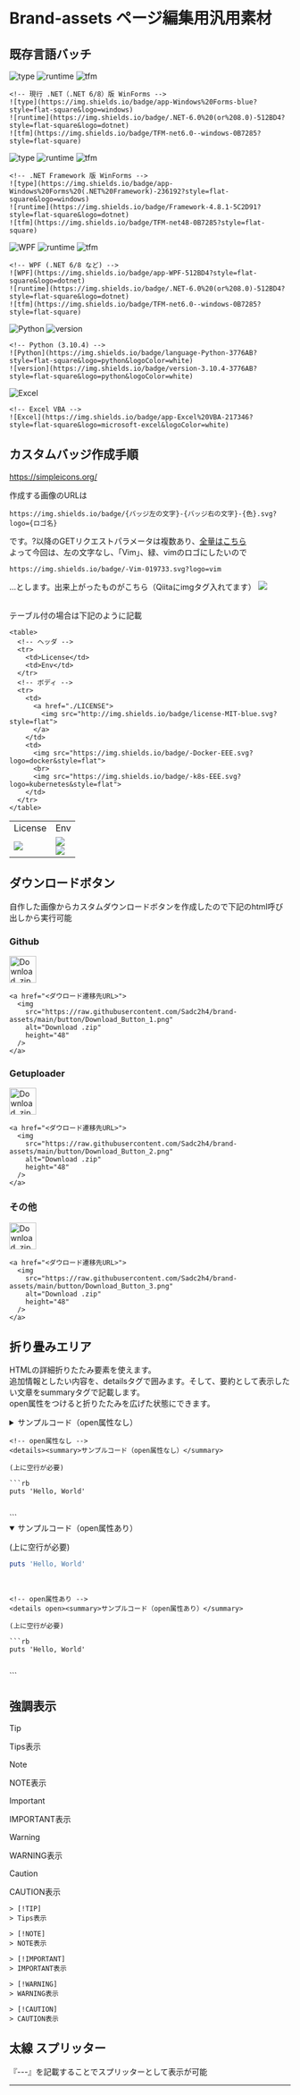 # Brand-assets ページ編集用汎用素材

## 既存言語バッチ
<!-- 現行 .NET（.NET 6/8）版 WinForms -->
![type](https://img.shields.io/badge/app-Windows%20Forms-blue?style=flat-square&logo=windows)
![runtime](https://img.shields.io/badge/.NET-6.0%20(or%208.0)-512BD4?style=flat-square&logo=dotnet)
![tfm](https://img.shields.io/badge/TFM-net6.0--windows-0B7285?style=flat-square)

```
<!-- 現行 .NET（.NET 6/8）版 WinForms -->
![type](https://img.shields.io/badge/app-Windows%20Forms-blue?style=flat-square&logo=windows)
![runtime](https://img.shields.io/badge/.NET-6.0%20(or%208.0)-512BD4?style=flat-square&logo=dotnet)
![tfm](https://img.shields.io/badge/TFM-net6.0--windows-0B7285?style=flat-square)
```

<!-- .NET Framework 版 WinForms -->
![type](https://img.shields.io/badge/app-Windows%20Forms%20(.NET%20Framework)-236192?style=flat-square&logo=windows)
![runtime](https://img.shields.io/badge/Framework-4.8.1-5C2D91?style=flat-square&logo=dotnet)
![tfm](https://img.shields.io/badge/TFM-net48-0B7285?style=flat-square)

```
<!-- .NET Framework 版 WinForms -->
![type](https://img.shields.io/badge/app-Windows%20Forms%20(.NET%20Framework)-236192?style=flat-square&logo=windows)
![runtime](https://img.shields.io/badge/Framework-4.8.1-5C2D91?style=flat-square&logo=dotnet)
![tfm](https://img.shields.io/badge/TFM-net48-0B7285?style=flat-square)
```

<!-- WPF (.NET 6/8 など) -->
![WPF](https://img.shields.io/badge/app-WPF-512BD4?style=flat-square&logo=dotnet)
![runtime](https://img.shields.io/badge/.NET-6.0%20(or%208.0)-512BD4?style=flat-square&logo=dotnet)
![tfm](https://img.shields.io/badge/TFM-net6.0--windows-0B7285?style=flat-square)

```
<!-- WPF (.NET 6/8 など) -->
![WPF](https://img.shields.io/badge/app-WPF-512BD4?style=flat-square&logo=dotnet)
![runtime](https://img.shields.io/badge/.NET-6.0%20(or%208.0)-512BD4?style=flat-square&logo=dotnet)
![tfm](https://img.shields.io/badge/TFM-net6.0--windows-0B7285?style=flat-square)
```

<!-- Python (3.10.4) -->
![Python](https://img.shields.io/badge/language-Python-3776AB?style=flat-square&logo=python&logoColor=white)
![version](https://img.shields.io/badge/version-3.10.4-3776AB?style=flat-square&logo=python&logoColor=white)

```
<!-- Python (3.10.4) -->
![Python](https://img.shields.io/badge/language-Python-3776AB?style=flat-square&logo=python&logoColor=white)
![version](https://img.shields.io/badge/version-3.10.4-3776AB?style=flat-square&logo=python&logoColor=white)
```

<!-- Excel VBA -->
![Excel](https://img.shields.io/badge/app-Excel%20VBA-217346?style=flat-square&logo=microsoft-excel&logoColor=white)

```
<!-- Excel VBA -->
![Excel](https://img.shields.io/badge/app-Excel%20VBA-217346?style=flat-square&logo=microsoft-excel&logoColor=white)
```

## カスタムバッジ作成手順
https://simpleicons.org/

作成する画像のURLは
```
https://img.shields.io/badge/{バッジ左の文字}-{バッジ右の文字}-{色}.svg?logo={ロゴ名}
```
です。?以降のGETリクエストパラメータは複数あり、[全量はこちら](https://shields.io/badges)  
よって今回は、左の文字なし、「Vim」、緑、vimのロゴにしたいので

```
https://img.shields.io/badge/-Vim-019733.svg?logo=vim
```

...とします。出来上がったものがこちら（Qiitaにimgタグ入れてます）
<img src="https://img.shields.io/badge/-cplusplus-019733.svg?logo=cplusplus&style=flat">

<br>
テーブル付の場合は下記のように記載
<br>

```
<table>
  <!-- ヘッダ -->
  <tr>
    <td>License</td>
    <td>Env</td>
  </tr>
  <!-- ボディ -->
  <tr>
    <td>
      <a href="./LICENSE">
        <img src="http://img.shields.io/badge/license-MIT-blue.svg?style=flat">
      </a>
    </td>
    <td>
      <img src="https://img.shields.io/badge/-Docker-EEE.svg?logo=docker&style=flat">
      <br>
      <img src="https://img.shields.io/badge/-k8s-EEE.svg?logo=kubernetes&style=flat">
    </td>
  </tr>
</table>
```
<table>
  <!-- ヘッダ -->
  <tr>
    <td>License</td>
    <td>Env</td>
  </tr>
  <!-- ボディ -->
  <tr>
    <td>
      <a href="./LICENSE">
        <img src="http://img.shields.io/badge/license-MIT-blue.svg?style=flat">
      </a>
    </td>
    <td>
      <img src="https://img.shields.io/badge/-Docker-EEE.svg?logo=docker&style=flat">
      <br>
      <img src="https://img.shields.io/badge/-k8s-EEE.svg?logo=kubernetes&style=flat">
    </td>
  </tr>
</table>

## ダウンロードボタン
自作した画像からカスタムダウンロードボタンを作成したので下記のhtml呼び出しから実行可能
### Github
<a href="<ダウロード遷移先URL>">
  <img
    src="https://raw.githubusercontent.com/Sadc2h4/brand-assets/main/button/Download_Button_1.png"
    alt="Download .zip"
    height="48"
  />
</a>

```
<a href="<ダウロード遷移先URL>">
  <img
    src="https://raw.githubusercontent.com/Sadc2h4/brand-assets/main/button/Download_Button_1.png"
    alt="Download .zip"
    height="48"
  />
</a>
```

### Getuploader
<a href="<ダウロード遷移先URL>">
  <img
    src="https://raw.githubusercontent.com/Sadc2h4/brand-assets/main/button/Download_Button_2.png"
    alt="Download .zip"
    height="48"
  />
</a>

```
<a href="<ダウロード遷移先URL>">
  <img
    src="https://raw.githubusercontent.com/Sadc2h4/brand-assets/main/button/Download_Button_2.png"
    alt="Download .zip"
    height="48"
  />
</a>
```

### その他
<a href="<ダウロード遷移先URL>">
  <img
    src="https://raw.githubusercontent.com/Sadc2h4/brand-assets/main/button/Download_Button_3.png"
    alt="Download .zip"
    height="48"
  />
</a>

```
<a href="<ダウロード遷移先URL>">
  <img
    src="https://raw.githubusercontent.com/Sadc2h4/brand-assets/main/button/Download_Button_3.png"
    alt="Download .zip"
    height="48"
  />
</a>
```

## 折り畳みエリア
HTMLの詳細折りたたみ要素を使えます。  
追加情報としたい内容を、detailsタグで囲みます。そして、要約として表示したい文章をsummaryタグで記載します。  
open属性をつけると折りたたみを広げた状態にできます。  

<!-- open属性なし -->
<details><summary>サンプルコード（open属性なし）</summary>

(上に空行が必要)

```rb
puts 'Hello, World'
```
<br>
</details>


```
<!-- open属性なし -->
<details><summary>サンプルコード（open属性なし）</summary>

(上に空行が必要)

```rb
puts 'Hello, World'
```
</details>
<br>
```

<!-- open属性あり -->
<details open><summary>サンプルコード（open属性あり）</summary>

(上に空行が必要)

```rb
puts 'Hello, World'
```
</details>
<br>

```
<!-- open属性あり -->
<details open><summary>サンプルコード（open属性あり）</summary>

(上に空行が必要)

```rb
puts 'Hello, World'
```
</details>
<br>
```

## 強調表示
> [!TIP]
> Tips表示

> [!NOTE]
> NOTE表示

> [!IMPORTANT]
> IMPORTANT表示

> [!WARNING]
> WARNING表示

> [!CAUTION]
> CAUTION表示

```
> [!TIP]
> Tips表示

> [!NOTE]
> NOTE表示

> [!IMPORTANT]
> IMPORTANT表示

> [!WARNING]
> WARNING表示

> [!CAUTION]
> CAUTION表示
```

## 太線 スプリッター
『---』を記載することでスプリッターとして表示が可能

---

